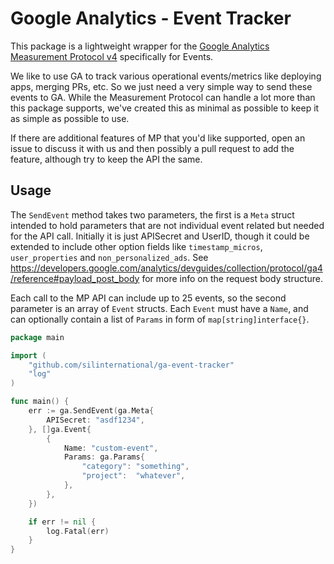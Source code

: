 # Google Analytics - Event Tracker
This package is a lightweight wrapper for the 
[Google Analytics Measurement Protocol v4](https://developers.google.com/analytics/devguides/collection/protocol/ga4) 
specifically for Events.

We like to use GA to track various operational events/metrics like deploying apps, merging PRs, etc. So we just need 
a very simple way to send these events to GA. While the Measurement Protocol can handle a lot more than this package
supports, we've created this as minimal as possible to keep it as simple as possible to use.

If there are additional features of MP that you'd like supported, open an issue to discuss it with us and then possibly 
a pull request to add the feature, although try to keep the API the same.

## Usage

The `SendEvent` method takes two parameters, the first is a `Meta` struct intended to hold parameters that are not 
individual event related but needed for the API call. Initially it is just APISecret and UserID, though it 
could be extended to include other option fields like `timestamp_micros`, `user_properties` and `non_personalized_ads`.
See https://developers.google.com/analytics/devguides/collection/protocol/ga4/reference#payload_post_body for more info 
on the request body structure.

Each call to the MP API can include up to 25 events, so the second parameter is an array of `Event` structs. Each 
`Event` must have a `Name`, and can optionally contain a list of `Params` in form of `map[string]interface{}`. 

```go
package main

import (
	"github.com/silinternational/ga-event-tracker"
	"log"
)

func main() {
	err := ga.SendEvent(ga.Meta{
		APISecret: "asdf1234",
	}, []ga.Event{
		{
			Name: "custom-event",
			Params: ga.Params{
				"category": "something",
				"project":  "whatever",
			},
		},
	})

	if err != nil {
		log.Fatal(err)
	}
}
```